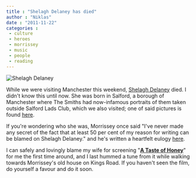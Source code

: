 ```yaml
---
title : "Shelagh Delaney has died"
author : "Niklas"
date : "2011-11-22"
categories : 
 - culture
 - heroes
 - morrissey
 - music
 - people
 - reading
---
```


![Shelagh Delaney](http://static.guim.co.uk/sys-images/Guardian/Pix/pictures/2011/11/21/1321882087733/The-playwright-Shelagh-De-007.jpg "Shelagh Delaney")

While we were visiting Manchester this weekend, [Shelagh Delaney](http://www.guardian.co.uk/stage/2011/nov/21/playwright-shelagh-delaney-dies) died. I didn't know this until now. She was born in Salford, a borough of Manchester where The Smiths had now-infamous portraits of them taken outside Salford Lads Club, which we also visited; one of said pictures is found [here](http://www.creativematch.com/newsfiles/27494/450/salfordladsclub_smiths.jpg).

If you're wondering who she was, Morrissey once said "I've never made any secret of the fact that at least 50 per cent of my reason for writing can be blamed on Shelagh Delaney." and he's written a heartfelt eulogy [here](http://true-to-you.net/morrissey_news_111121_02).

I can safely and lovingly blame my wife for screening "**[A Taste of Honey](http://www.imdb.com/title/tt0055506)**" for me the first time around, and I last hummed a tune from it while walking towards Morrissey's old house on Kings Road. If you haven't seen the film, do yourself a favour and do it soon.
